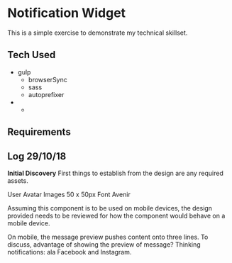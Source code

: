 # Notification Widget

This is a simple exercise to demonstrate my technical skillset.

## Tech Used

- gulp
  - browserSync
  - sass
  - autoprefixer
- -

## Requirements

## Log 29/10/18

**Initial Discovery**
First things to establish from the design are any required assets.

User Avatar Images 50 x 50px
Font Avenir

Assuming this component is to be used on mobile devices, the design provided needs
to be reviewed for how the component would behave on a mobile device.

On mobile, the message preview pushes content onto three lines.
To discuss, advantage of showing the preview of message?
Thinking notifications: ala Facebook and Instagram.
